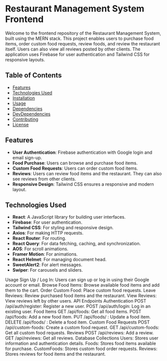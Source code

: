 # Restaurant Management System Frontend

Welcome to the frontend repository of the Restaurant Management System, built using the MERN stack. This project enables users to purchase food items, order custom food requests, review foods, and review the restaurant itself. Users can also view all reviews posted by other clients. The application uses Firebase for user authentication and Tailwind CSS for responsive layouts.

## Table of Contents
- [Features](#features)
- [Technologies Used](#technologies-used)
- [Installation](#installation)
- [Usage](#usage)
- [Dependencies](#dependencies)
- [DevDependencies](#devdependencies)
- [Contributing](#contributing)
- [License](#license)

## Features
- **User Authentication**: Firebase authentication with Google login and email sign-up.
- **Food Purchase**: Users can browse and purchase food items.
- **Custom Food Requests**: Users can order custom food items.
- **Reviews**: Users can review food items and the restaurant. They can also see reviews from other clients.
- **Responsive Design**: Tailwind CSS ensures a responsive and modern layout.

## Technologies Used
- **React**: A JavaScript library for building user interfaces.
- **Firebase**: For user authentication.
- **Tailwind CSS**: For styling and responsive design.
- **Axios**: For making HTTP requests.
- **React Router**: For routing.
- **React Query**: For data fetching, caching, and synchronization.
- **AOS**: For scroll animations.
- **Framer Motion**: For animations.
- **React Helmet**: For managing document head.
- **SweetAlert2**: For alert messages.
- **Swiper**: For carousels and sliders.

Usage
Sign Up / Log In: Users can sign up or log in using their Google account or email.
Browse Food Items: Browse available food items and add them to the cart.
Order Custom Food: Place custom food requests.
Leave Reviews: Review purchased food items and the restaurant.
View Reviews: View reviews left by other users.
API Endpoints
Authentication
POST /api/auth/register: Register a new user.
POST /api/auth/login: Log in an existing user.
Food Items
GET /api/foods: Get all food items.
POST /api/foods: Add a new food item.
PUT /api/foods/
: Update a food item.
DELETE /api/foods/
: Delete a food item.
Custom Food Requests
POST /api/custom-foods: Create a custom food request.
GET /api/custom-foods: Get all custom food requests.
Reviews
POST /api/reviews: Add a review.
GET /api/reviews: Get all reviews.
Database Collections
Users: Stores user information and authentication details.
Foods: Stores food items available for purchase.
CustomFoods: Stores custom food order requests.
Reviews: Stores reviews for food items and the restaurant.

